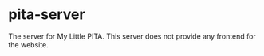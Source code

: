 pita-server
===========

The server for My Little PITA. This server does not provide
any frontend for the website.


